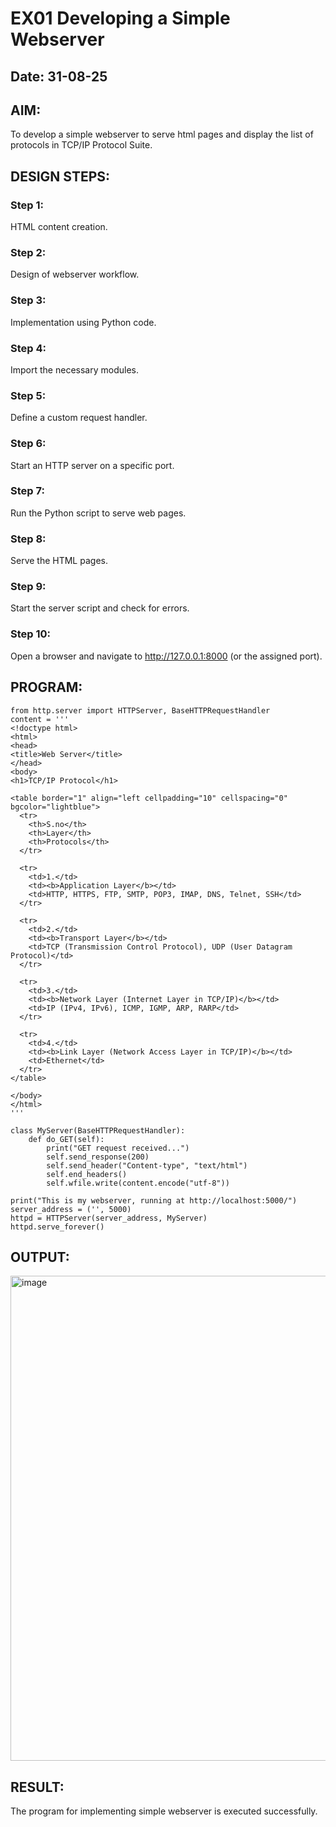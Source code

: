 # EX01 Developing a Simple Webserver
## Date: 31-08-25

## AIM:
To develop a simple webserver to serve html pages and display the list of protocols in TCP/IP Protocol Suite.

## DESIGN STEPS:
### Step 1: 
HTML content creation.

### Step 2:
Design of webserver workflow.

### Step 3:
Implementation using Python code.

### Step 4:
Import the necessary modules.

### Step 5:
Define a custom request handler.

### Step 6:
Start an HTTP server on a specific port.

### Step 7:
Run the Python script to serve web pages.

### Step 8:
Serve the HTML pages.

### Step 9:
Start the server script and check for errors.

### Step 10:
Open a browser and navigate to http://127.0.0.1:8000 (or the assigned port).

## PROGRAM:
```
from http.server import HTTPServer, BaseHTTPRequestHandler
content = '''
<!doctype html>
<html>
<head>
<title>Web Server</title>
</head>
<body>
<h1>TCP/IP Protocol</h1>

<table border="1" align="left cellpadding="10" cellspacing="0" bgcolor="lightblue">
  <tr>
    <th>S.no</th>
    <th>Layer</th>
    <th>Protocols</th>
  </tr>

  <tr>
    <td>1.</td>
    <td><b>Application Layer</b></td>
    <td>HTTP, HTTPS, FTP, SMTP, POP3, IMAP, DNS, Telnet, SSH</td>
  </tr>

  <tr>
    <td>2.</td>
    <td><b>Transport Layer</b></td>
    <td>TCP (Transmission Control Protocol), UDP (User Datagram Protocol)</td>
  </tr>

  <tr>
    <td>3.</td>
    <td><b>Network Layer (Internet Layer in TCP/IP)</b></td>
    <td>IP (IPv4, IPv6), ICMP, IGMP, ARP, RARP</td>
  </tr>

  <tr>
    <td>4.</td>
    <td><b>Link Layer (Network Access Layer in TCP/IP)</b></td>
    <td>Ethernet</td>
  </tr>
</table>

</body>
</html>
'''

class MyServer(BaseHTTPRequestHandler):
    def do_GET(self):
        print("GET request received...")
        self.send_response(200)
        self.send_header("Content-type", "text/html")
        self.end_headers()
        self.wfile.write(content.encode("utf-8"))

print("This is my webserver, running at http://localhost:5000/")
server_address = ('', 5000)
httpd = HTTPServer(server_address, MyServer)
httpd.serve_forever()
```


## OUTPUT:
<img width="1162" height="776" alt="image" src="https://github.com/user-attachments/assets/b744d2e1-14b7-46d0-9d36-0831cefe4a6b" />







## RESULT:
The program for implementing simple webserver is executed successfully.
